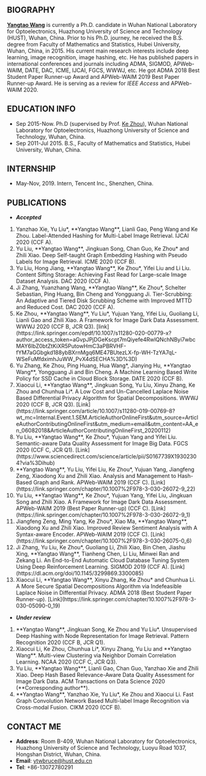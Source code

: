## BIOGRAPHY
**[Yangtao Wang](https://github.com/wangyangtao)** is currently a Ph.D. candidate in Wuhan National Laboratory for Optoelectronics, Huazhong University of Science and Technology (HUST), Wuhan, China. Prior to his Ph.D. journey, he received the B.S. degree from Faculty of Mathematics and Statistics, Hubei University, Wuhan, China, in 2015. His current main research interests include deep learning, image recognition, image hashing, etc. He has published papers in international conferences and journals including ADMA, SIGMOD, APWeb-WAIM, DATE, DAC, ICME, IJCAI, FGCS, WWWJ, etc. He got ADMA 2018 Best Student Paper Runner-up Award and APWeb-WAIM 2019 Best Paper Runner-up Award. He is serving as a review for *IEEE Access* and APWeb-WAIM 2020.

## EDUCATION INFO
- Sep 2015-Now. Ph.D (supervised by Prof. [Ke Zhou](http://faculty.hust.edu.cn/zhouke2/zh_CN/index.htm)), Wuhan National Laboratory for Optoelectronics, Huazhong University of Science and Technology, Wuhan, China.
- Sep 2011-Jul 2015. B.S., Faculty of Mathematics and Statistics, Hubei University, Wuhan, China.

## INTERNSHIP
- May-Nov, 2019. Intern, Tencent Inc., Shenzhen, China.

## PUBLICATIONS
- ***Accepted***
<ol>
<li>Yanzhao Xie, Yu Liu*, **Yangtao Wang**, Lianli Gao, Peng Wang and Ke Zhou. Label-Attended Hashing for Multi-Label Image Retrieval. IJCAI 2020 (CCF A).</li> 
<li>Yu Liu, **Yangtao Wang**, Jingkuan Song, Chan Guo, Ke Zhou* and Zhili Xiao. Deep Self-taught Graph Embedding Hashing with Pseudo Labels for Image Retrieval. ICME 2020 (CCF B).</li>
<li>Yu Liu, Hong Jiang, **Yangtao Wang**, Ke Zhou*, Yifei Liu and Li Liu. Content Sifting Storage: Achieving Fast Read for Large-scale Image Dataset Analysis. DAC 2020 (CCF A).</li>
<li>Ji Zhang, Yuanzhang Wang, **Yangtao Wang**, Ke Zhou*, Schelter Sebastian, Ping Huang, Bin Cheng and Yongguang Ji. Tier-Scrubbing: An Adaptive and Tiered Disk Scrubbing Scheme with Improved MTTD and Reduced Cost. DAC 2020 (CCF A).</li> 
<li>Ke Zhou, **Yangtao Wang**, Yu Liu*, Yujuan Yang, Yifei Liu, Guoliang Li, Lianli Gao and Zhili Xiao. A Framework for Image Dark Data Assessment. WWWJ 2020 (CCF B, JCR Q3). [link](https://link.springer.com/epdf/10.1007/s11280-020-00779-x?author_access_token=aGvpJPjDGeKscpt7mQiyefe4RwlQNchNByi7wbcMAY6lbZ0btZtKiXR5PutowHmC3aPBRVHF-fYM7aGGbgkd188ybBXrnMgq6ME47BUtezLX-fp-WH-TzYA7qL-WSeFuMfdximhJuWW_PvX4dSECHA%3D%3D)</li>
<li>Yu Zhang, Ke Zhou, Ping Huang, Hua Wang*, Jianying Hu, **Yangtao Wang**, Yongguang Ji and Bin Cheng. A Machine Learning Based Write Policy for SSD Cache in Cloud Block Storage. DATE 2020 (CCF B).</li>
<li>Xiaocui Li, **Yangtao Wang**, Jingkuan Song, Yu Liu, Xinyu Zhang, Ke Zhou and Chunhua Li*. A Low Cost and Un-Cancelled Laplace Noise Based Differential Privacy Algorithm for Spatial Decompositions. WWWJ 2020 (CCF B, JCR Q3). [Link](https://link.springer.com/article/10.1007/s11280-019-00769-8?wt_mc=Internal.Event.1.SEM.ArticleAuthorOnlineFirst&utm_source=ArticleAuthorContributingOnlineFirst&utm_medium=email&utm_content=AA_en_06082018&ArticleAuthorContributingOnlineFirst_20200112)</li>
<li>Yu Liu, **Yangtao Wang**, Ke Zhou*, Yujuan Yang and Yifei Liu. Semantic-aware Data Quality Assessment for Image Big Data. FGCS 2020 (CCF C, JCR Q1). [Link](https://www.sciencedirect.com/science/article/pii/S0167739X19302304?via%3Dihub)</li>
<li>**Yangtao Wang**, Yu Liu, Yifei Liu, Ke Zhou*, Yujuan Yang, Jiangfeng Zeng, Xiaodong Xu and Zhili Xiao. Analysis and Management to Hash-Based Graph and Rank. APWeb-WAIM 2019 (CCF C). [Link](https://link.springer.com/chapter/10.1007%2F978-3-030-26072-9_22)</li>
<li>Yu Liu, **Yangtao Wang**, Ke Zhou*, Yujuan Yang, Yifei Liu, Jingkuan Song and Zhili Xiao. A Framework for Image Dark Data Assessment. APWeb-WAIM 2019 (Best Paper Runner-up) (CCF C). [Link](https://link.springer.com/chapter/10.1007%2F978-3-030-26072-9_1)</li>
<li>Jiangfeng Zeng, Ming Yang, Ke Zhou*, Xiao Ma, **Yangtao Wang**, Xiaodong Xu and Zhili Xiao. Improved Review Sentiment Analysis with A Syntax-aware Encoder. APWeb-WAIM 2019 (CCF C). [Link](https://link.springer.com/chapter/10.1007%2F978-3-030-26075-0_6)</li>
<li>Ji Zhang, Yu Liu, Ke Zhou*, Guoliang Li, Zhili Xiao, Bin Chen, Jiashu Xing, **Yangtao Wang**, Tianheng Chen, Li Liu, Minwei Ran and Zekang Li. An End-to-End Automatic Cloud Database Tuning System Using Deep Reinforcement Learning. SIGMOD 2019 (CCF A). [Link](https://dl.acm.org/doi/10.1145/3299869.3300085)</li>
<li>Xiaocui Li, **Yangtao Wang**, Xinyu Zhang, Ke Zhou* and Chunhua Li. A More Secure Spatial Decompositions Algorithm via Indefeasible Laplace Noise in Differential Privacy. ADMA 2018 (Best Student Paper Runner-up). [Link](https://link.springer.com/chapter/10.1007%2F978-3-030-05090-0_19)</li>
</ol>

- ***Under review***
<ol>
<li>**Yangtao Wang**, Jingkuan Song, Ke Zhou and Yu Liu*. Unsupervised Deep Hashing with Node Representation for Image Retrieval. Pattern Recognition 2020 (CCF B, JCR Q1).</li>
<li>Xiaocui Li, Ke Zhou, Chunhua Li*, Xinyu Zhang, Yu Liu and **Yangtao Wang**. Multi-view Clustering via Neighbor Domain Correlation Learning. NCAA 2020 (CCF C, JCR Q3).</li> 
<li>Yu Liu, **Yangtao Wang***, Lianli Gao, Chan Guo, Yanzhao Xie and Zhili Xiao. Deep Hash Based Relevance-Aware Data Quality Assessment
for Image Dark Data. ACM Transactions on Data Science 2020 (**Corresponding author**).</li>
<li>**Yangtao Wang**, Yanzhao Xie, Yu Liu*, Ke Zhou and Xiaocui Li. Fast Graph Convolution Network Based Multi-label Image Recognition via Cross-modal Fusion. CIKM 2020 (CCF B).</li>
</ol>

## CONTACT ME
- **Address**: Room B-409, Wuhan National Laboratory for Optoelectronics, Huazhong University of Science and Technology, Luoyu Road 1037, Hongshan District, Wuhan, China.
- **Email**: ytwbruce@hust.edu.cn
- **Tel**: +86-13072780291
